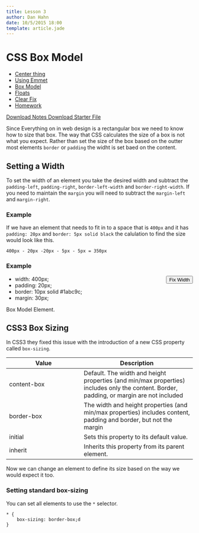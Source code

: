 ```yaml
---
title: Lesson 3
author: Dan Hahn
date: 10/5/2015 18:00
template: article.jade
---
```


# CSS Box Model

* [Center thing]()
* [Using Emmet](emmet.html)
* [Box Model](box-model.html)
* [Floats](floats.html)
* [Clear Fix](clear-fix.html)
* [Homework](homework.html)

[Download Notes  <i class="icon-download-alt icon-white"></i>](week3-notes.zip)
[Download Starter File  <i class="icon-download-alt icon-white"></i>](week3.zip)

Since Everything on in web design is a rectangular box we need to know how to size that box.  The way that CSS calculates the size of a box is not what you expect.  Rather than set the size of the box based on the outter most elements `border` or `padding` the widht is set baed on the content.

## Setting a Width

To set the width of an element you take the desired width and subtract the `padding-left`, `padding-right`, `border-left-width` and `border-right-width`.  If you need to maintain the `margin` you will need to subtract the `margin-left` and `margin-right`.

### Example

If we have an element that needs to fit in to a space that is `400px` and it has `padding: 20px` and `border: 5px solid black` the calulation to find the size would look like this.

    400px - 20px -20px - 5px - 5px = 350px

### Example

<button id="fixWidth" class="btn" style="float: right;">Fix Width</button>

<ul id="cntrBoxModel" class="btn-group">
    <li class="btn" data-total="400" id="total">width: 400px;</li>
    <li class="btn" data-size="20">padding: 20px;</li>
    <li class="btn" data-size="10">border: 10px solid #1abc9c;</li>
    <li class="btn" data-size="30">margin: 30px;</li>
</ul>

<div id="displayBoxModel" class="box-container">
    <div class="box-model">
        Box Model Element.
    </div>
</div>

## CSS3 Box Sizing

In CSS3 they fixed this issue with the introduction of a new CSS property called `box-sizing`.

| Value | Description |
|---|---|
| content-box | Default. The width and height properties (and min/max properties) includes only the content. Border, padding, or margin are not included |
| border-box | The width and height properties (and min/max properties) includes content, padding and border, but not the margin |
| initial | Sets this property to its default value. |
| inherit | Inherits this property from its parent element. |

Now we can change an element to define its size based on the way we would expect it too.

### Setting standard box-sizing

You can set all elements to use the `*` selector.

    * {
        box-sizing: border-box;d
    }

<style>
table tr td:nth-child(1){width:40%}
</style>

<script src="lesson-3.js"></script>
